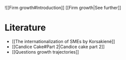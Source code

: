 ![[Firm growth#Introduction]]
[[Firm growth|See further]]
# Literature
- [[The internationalization of SMEs by Korsakienė]]
- [[Candice Cake#Part 2|Candice cake part 2]]
- [[Questions growth trajectories]]